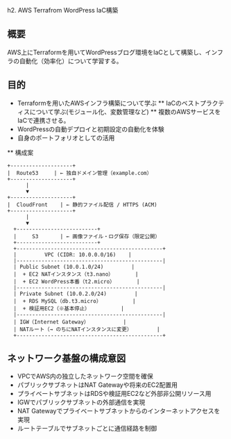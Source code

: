 h2. AWS Terrafrom WordPress IaC構築

## 概要

AWS上にTerraformを用いてWordPressブログ環境をIaCとして構築し、インフラの自動化（効率化）について学習する。

## 目的

* Terraformを用いたAWSインフラ構築について学ぶ
** IaCのベストプラクティスについて学ぶ(モジュール化、変数管理など)
** 複数のAWSサービスをIaCで連携させる。
* WordPressの自動デプロイと初期設定の自動化を体験
* 自身のポートフォリオとしての活用

** 構成案

```
+--------------------+
|  Route53     | ← 独自ドメイン管理（example.com）
+--------------------+
      |
      ▼
+--------------------+
|  CloudFront    | ← 静的ファイル配信 / HTTPS (ACM)
+--------------------+
      |
      ▼
  +--------------------------+
  |     S3       | ← 画像ファイル・ログ保存（限定公開）
  +--------------------------+
  +-----------------------------------------------+
  |         VPC (CIDR: 10.0.0.0/16)    |
  |-----------------------------------------------|
  | Public Subnet (10.0.1.0/24)         |
  |  + EC2 NATインスタンス（t3.nano）       |
  |  + EC2 WordPress本番（t2.micro）       |
  |-----------------------------------------------|
  | Private Subnet (10.0.2.0/24)         |
  |  + RDS MySQL（db.t3.micro）          |
  |  + 検証用EC2（※基本停止）          |
  |-----------------------------------------------|
  | IGW（Internet Gateway）           |
  | NATルート（→ のちにNATインスタンスに変更）        |
  +-----------------------------------------------+
```

  ## ネットワーク基盤の構成意図

  - VPCでAWS内の独立したネットワーク空間を確保
  - パブリックサブネットはNAT Gatewayや将来のEC2配置用
  - プライベートサブネットはRDSや検証用EC2など外部非公開リソース用
  - IGWでパブリックサブネットの外部通信を実現
  - NAT Gatewayでプライベートサブネットからのインターネットアクセスを実現
  - ルートテーブルでサブネットごとに通信経路を制御
  